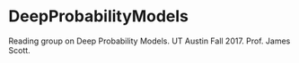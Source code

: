 # DeepProbabilityModels
Reading group on Deep Probability Models.  UT Austin Fall 2017.  Prof. James Scott.
